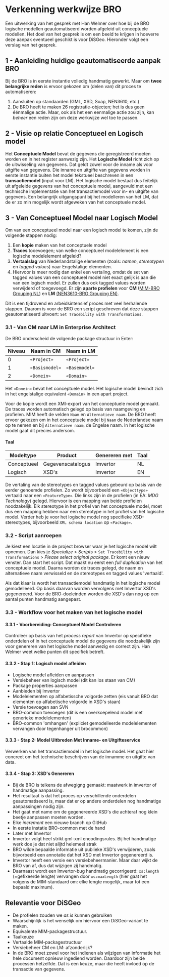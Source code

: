 # Verkenning werkwijze BRO

Een uitwerking van het gesprek met Han Welmer over hoe bij de BRO logische modellen geautomatiseerd worden afgeleid uit conceptuele modellen. Het doel van het gesprek is om een beeld te krijgen in hoeverre deze aanpak eventueel geschikt is voor DiSGeo. Hieronder volgt een verslag van het gesprek.

## 1 - Aanleiding huidige geautomatiseerde aanpak BRO
Bij de BRO is in eerste instantie volledig handmatig gewerkt. Maar om **twee belangrijke reden** is ervoor gekozen om (delen van) dit proces te automatiseren:

1. Aansluiten op standaarden (GML, XSD, Soap, NEN3610, etc.)
2. De BRO heeft te maken 26 registratie-objecten; het is dus geen éénmalige actie. Maar, ook als het een eenmalige actie zou zijn, kan _beheer_ een reden zijn om deze werkwijze wel toe te passen.

## 2 - Visie op relatie Conceptueel en Logisch model
Het **Conceptuele Model** bevat de gegevens die geregistreerd moeten worden en in het register aanwezig zijn. Het **Logische Model** richt zich op de uitwisseling van gegevens. Dat geldt zowel voor de inname als voor uitgifte van gegevens. Die inname en uitgifte van gegevens worden in eerste instantie buiten het model tekstueel beschreven in een **transactiemodel** (input voor LM). Het logische model bestaat dus feitelijk uit afgeleide gegevens van het conceptuele model, aangevuld met een technische implementatie van het transactiemodel voor in- en uitgifte van gegevens. Een belangrijk uitgangspunt bij het modelleren van het LM, dat de er zo min mogelijk wordt afgeweken van het conceptuele model.

## 3 - Van Conceptueel Model naar Logisch Model
Om van een conceptueel model naar een logisch model te komen, zijn de volgende stappen nodig:

1. Een **kopie** maken van het conceptuele model
2. **Traces** tooevoegen; van welke conceptueel modelelement is een logische modelelement afgeleid?
3. **Vertaalslag** van Nederlandstalige elementen (zoals: _namen_, _stereotypen_ en _tagged values_) naar Engelstalige elementen.
4. Hiervoor is meer nodig dan enkel een vertaling, omdat de set van tagged values van een conceptueel model niet exact gelijk is aan die van een logisch model. Er zullen dus ook tagged values worden verwijderd of toegevoegd. Er zijn **aparte profielen** voor ****CM**** ([MIM-BRO Grouping NL](http://www.armatiek.nl/Imvertor/wiki/Imvertor-EA-profiles/MIM-BRO%20Grouping%20(NL)%200.9.3.ea-profile.xml)) en **LM** [(NEN3610-BRO Grouping EN)](http://www.armatiek.nl/imvertor/wiki/Imvertor-EA-profiles/NEN3610-BRO%20Grouping%20(EN)%200.9.1.ea-profile.xml).

Dit is een tijdrovend en arbeidsintensief proces met veel herhalende stappen. Daarom is voor de BRO een script geschreven dat deze stappen geautomatiseerd uitvoert: `Set Tracebility with Transformations`.

### 3.1 - Van CM naar LM in Enterprise Architect
De BRO onderscheid de volgende package structuur in Enter:

| Niveau | Naam in CM | Naam in LM |
| -- | -- | -- |
| 0 | `«Project»` | `«Project»` |
| 1 | `«Basismodel»` | `«Basemodel»` |
| 2 | `«Domein»` | `«Domain»` |

Het `«Domein»` bevat het conceptuele model. Het logische model bevindt zich in het engelstalige equivalent `«Domain»` in een apart project.

Voor de kopie wordt een XMI-export van het conceptuele model gemaakt. De traces worden automatisch gelegd op basis van naamgeving en profielen. MIM heeft de velden `Naam` en `Alternatieve naam`. De BRO heeft ervoor gekozen om in het conceptuele model bij `Naam` de Nederlandse naam op te nemen en bij `Alternatieve naam`, de Engelse naam. In het logische model gaat dit precies andersom.

#### Taal
| Modeltype | Product | Genereren met | Taal |
| -- | -- | -- | -- |
| Conceptueel | Gegevenscatalogus |Imvertor |  NL |
| Logisch | XSD's | Imvertor | EN |

De vertaling van de stereotypes en tagged values gebeurd op basis van de eerder genoemde profielen. Zo wordt bijvoorbeeld een `«Objecttype»` vertaald naar een `«FeatureType»`. Die links zijn in de profielen (in EA: _MDG Technology_) gelegd. Hiervoor is een mapping van beide profielen noodzakelijk. Elk stereotype in het profiel van het conceptuele model, moet dus een mapping hebben naar een stereotype in het profiel van het logische model. Verder heb je voor het logische model nog specifieke XSD-stereotypes, bijvoorbeeld `XML schema location` op `«Package»`.

### 3.2 - Script aanroepen
Je kiest een locatie in de project browser waar je het logische model wilt opnemen. Dan kies je _Specialize_ > _Scripts_ > `Set Tracebility with Transformations` > _Please select original package_. Er komt een nieuw venster. Dan start het script. Dat maakt nu eerst een _full duplication_ van het conceptuele model. Daarna worden de traces gelegd, de naam en alternatieve naam verwisseld en de stereotypes en tagged values 'vertaald'.

Als dat klaar is wordt het transactiemodel handmatig in het logische model gemodelleerd. Op basis daarvan worden vervolgens met Imvertor XSD's gegenereerd. Voor de BRO-doeleinden worden die XSD's dan nog op een aantal punten handmatig aangepast.

### 3.3 - Workflow voor het maken van het logische model

#### 3.3.1 - Voorbereiding: Conceptueel Model Controleren
Controleer op basis van het _process report_ van Imvertor op specifieke onderdelen of in het conceptuele model de gegevens die noodzakelijk zijn voor genereren van het logische model aanwezig en correct zijn. Han Welmer weet welke punten dit specifiek betreft.

#### 3.3.2 - Stap 1: Logisch model afleiden
 - Logische model afleiden en aanpassen
 - Versiebeheer van logisch model (dit kan los staan van CM)
 - Package properties aanpassen
 - Aanbieden bij Imvertor
 - Modelelementen op alfabetissche volgorde zetten (eis vanuit BRO dat elementen op alfabetische volgorde in XSD's staan)
 - Versie toevoegen aan SVN
 - BRO-common toevoegen (dit is een overkoepelend model met generieke modelelementen)
 - BRO-common 'omhangen' (expliciet gemodelleerde modelelementen vervangen door tegenhanger uit brocommon)


#### 3.3.3 - Stap 2: Model Uitbreden Met Inname- en Uitgifteservice
Verwerken van het transactiemodel in het logische model. Het gaat hier concreet om het technische beschrijven van de innamme en uitgifte van data.

#### 3.3.4 - Stap 3: XSD's Genereren
 - Bij de BRO is telkens de afwegigng gemaakt: maatwerk in imvertor of handmatige aanpassing.
 - Het resultaat is dat het proces op verschillende onderdelen geautomatiseerd is, maar dat er op andere onderdelen nog handmatige aanpassingen nodig zijn.
 - Het gaat met name om de gegenereerde XSD's die achteraf nog klein beetje aanpassen moeten worden.
 - Elke _increment_ een nieuwe branch op GitHub
 - In eerste instatie BRO-common met de hand
 - Later met Imvertor
 - Imvertor volgt heel strikt gml-xml encodingsrules. Bij het handmatige werk doe je dat niet alijtd helemeel strak
 - BRO wilde bepaalde informatie uit publieke XSD's verwijderen, zoals bijvorbeeld een annotatie dat het XSD met Imvertor gegenereerd is.
 - Imvertor heeft een versie een versiebeheermanier. Maar daar wijkt de BRO van af, dus dat wijzigen zij handmatig.
 - Daarnaast wordt een Imvertor-bug handmatig gecorrigeerd: `xs:length` (=gefixeerde lengte) vervangen door `xs:maxLength` (hier gaat het volgens de MIM-standaard om: elke lengte mogelijk, maar tot een bepaald maximum).

## Relevantie voor DiSGeo
 - De profielen zouden we _as is_ kunnen gebruiken
 - Waarschijnlijk is het wenselijk om hiervoor een DiSGeo-variant te maken. 
 - Equivalente MIM-packagestructuur.
 - Taalkeuze
 - Vertaalde MIM-packagestructuur
 - Versiebeheer CM en LM: afzonderlijk?
 - In de BRO moet zowel voor het indienen als wijzigen van informatie het hele document opnieuw ingediend worden. Daardoor zijn beide processen hetzelfde. Dat is een keuze, maar die heeft invloed op de transactie van gegevens.
